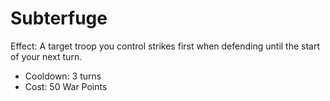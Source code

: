 # Subterfuge



Effect: A target troop you control strikes first when defending until the start of your next turn.

* Cooldown: 3 turns
* Cost: 50 War Points
